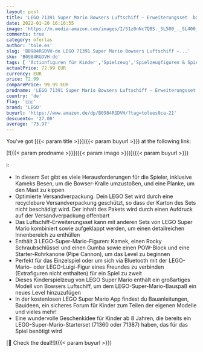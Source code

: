```yaml
---
layout: post
title: 'LEGO 71391 Super Mario Bowsers Luftschiff – Erweiterungsset  baubares Kinderspielzeug zum Sammeln  Geschenkidee mit 3 Figuren'
date: 2022-01-20 16:16:55
image: 'https://m.media-amazon.com/images/I/51z0nNc7QBS._SL500_._SL400_.jpg'
comments: true
category: ofertas
author: 'tole.es'
slug: 'B0984RGDVH-de LEGO 71391 Super Mario Bowsers Luftschiff –...'
sku: 'B0984RGDVH-de'
tags: [ 'Actionfiguren für Kinder','Spielzeug','Spielzeugfiguren & Spielsets','lego', ]
actualPrice: 72.99 EUR
currency: EUR
price: 72.99
comparePrice: 99.99 EUR
prodname: 'LEGO 71391 Super Mario Bowsers Luftschiff – Erweiterungsset  baubares Kinderspielzeug zum Sammeln  Geschenkidee mit 3 Figuren'
country: 'de'
flag: '🇩🇪'
brand: 'LEGO'
buyurl: 'https://www.amazon.de/dp/B0984RGDVH/?tag=tolees0ca-21'
descuento: '27.00'
average: '73.97'
---
```


You've got [{{< param title >}}]({{< param buyurl >}}) at the following link:

[![{{< param prodname >}}]({{< param image >}})]({{< param buyurl >}})

ℹ️:

- In diesem Set gibt es viele Herausforderungen für die Spieler, inklusive Kameks Besen, um die Bowser-Kralle umzustoßen, und eine Planke, um den Mast zu kippen
- Optimierte Versandverpackung. Dein LEGO Set wird durch eine recyclebare Versandverpackung geschützt, so dass der Karton des Sets nicht beschädigt wird. Der Inhalt des Pakets wird durch einen Aufdruck auf der Versandverpackung offenbart
- Das Luftschiff-Erweiterungsset kann mit anderen Sets von LEGO Super Mario kombiniert sowie aufgeklappt werden, um einen detailreichen Innenbereich zu enthüllen
- Enthält 3 LEGO-Super-Mario-Figuren: Kamek, einen Rocky Schraubschlüssel und einen Gumba sowie einen POW-Block und eine Starter-Rohrkanone (Pipe Cannon), um das Level zu beginnen
- Perfekt für das Einzelspiel oder um sich via Bluetooth mit der LEGO-Mario- oder LEGO-Luigi-Figur eines Freundes zu verbinden (Extrafiguren nicht enthalten) für ein Spiel zu zweit
- Dieses Kinderspielzeug von LEGO Super Mario enthält ein großartiges Modell von Bowsers Luftschiff, um dem LEGO-Super-Mario-Bauspaß ein neues Level hinzuzufügen
- In der kostenlosen LEGO Super Mario App findest du Bauanleitungen, Bauideen, ein sicheres Forum für Kinder zum Teilen der eigenen Modelle und vieles mehr!
- Eine wundervolle Geschenkidee für Kinder ab 8 Jahren, die bereits ein LEGO-Super-Mario-Starterset (71360 oder 71387) haben, das für das Spiel benötigt wird

[🛒 Check the deal!!]({{< param buyurl >}})
